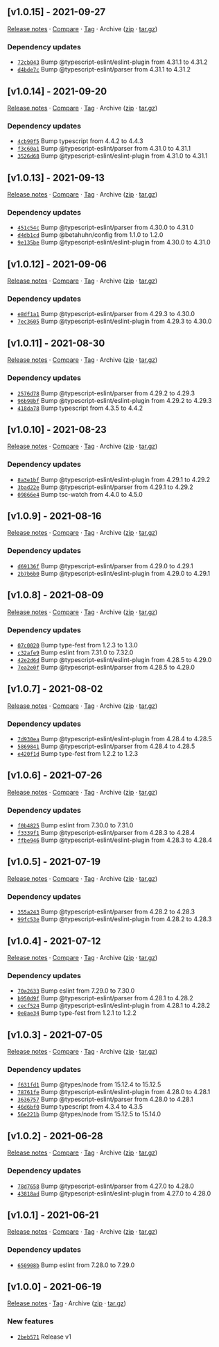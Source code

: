 ## [v1.0.15] - 2021-09-27

[Release notes](https://github.com/BetaHuhn/electron-window-controls/releases/tag/v1.0.15) · [Compare](https://github.com/BetaHuhn/electron-window-controls/compare/v1.0.14...v1.0.15) · [Tag](https://github.com/BetaHuhn/electron-window-controls/tree/v1.0.15) · Archive ([zip](https://github.com/BetaHuhn/electron-window-controls/archive/v1.0.15.zip) · [tar.gz](https://github.com/BetaHuhn/electron-window-controls/archive/v1.0.15.tar.gz))

### Dependency updates

- [`72cb043`](https://github.com/BetaHuhn/electron-window-controls/commit/72cb043)  Bump @typescript-eslint/eslint-plugin from 4.31.1 to 4.31.2
- [`d4bde7c`](https://github.com/BetaHuhn/electron-window-controls/commit/d4bde7c)  Bump @typescript-eslint/parser from 4.31.1 to 4.31.2

## [v1.0.14] - 2021-09-20

[Release notes](https://github.com/BetaHuhn/electron-window-controls/releases/tag/v1.0.14) · [Compare](https://github.com/BetaHuhn/electron-window-controls/compare/v1.0.13...v1.0.14) · [Tag](https://github.com/BetaHuhn/electron-window-controls/tree/v1.0.14) · Archive ([zip](https://github.com/BetaHuhn/electron-window-controls/archive/v1.0.14.zip) · [tar.gz](https://github.com/BetaHuhn/electron-window-controls/archive/v1.0.14.tar.gz))

### Dependency updates

- [`4cb90f5`](https://github.com/BetaHuhn/electron-window-controls/commit/4cb90f5)  Bump typescript from 4.4.2 to 4.4.3
- [`f3c60a1`](https://github.com/BetaHuhn/electron-window-controls/commit/f3c60a1)  Bump @typescript-eslint/parser from 4.31.0 to 4.31.1
- [`3526d68`](https://github.com/BetaHuhn/electron-window-controls/commit/3526d68)  Bump @typescript-eslint/eslint-plugin from 4.31.0 to 4.31.1

## [v1.0.13] - 2021-09-13

[Release notes](https://github.com/BetaHuhn/electron-window-controls/releases/tag/v1.0.13) · [Compare](https://github.com/BetaHuhn/electron-window-controls/compare/v1.0.12...v1.0.13) · [Tag](https://github.com/BetaHuhn/electron-window-controls/tree/v1.0.13) · Archive ([zip](https://github.com/BetaHuhn/electron-window-controls/archive/v1.0.13.zip) · [tar.gz](https://github.com/BetaHuhn/electron-window-controls/archive/v1.0.13.tar.gz))

### Dependency updates

- [`451c54c`](https://github.com/BetaHuhn/electron-window-controls/commit/451c54c)  Bump @typescript-eslint/parser from 4.30.0 to 4.31.0
- [`d4db1cd`](https://github.com/BetaHuhn/electron-window-controls/commit/d4db1cd)  Bump @betahuhn/config from 1.1.0 to 1.2.0
- [`9e135be`](https://github.com/BetaHuhn/electron-window-controls/commit/9e135be)  Bump @typescript-eslint/eslint-plugin from 4.30.0 to 4.31.0

## [v1.0.12] - 2021-09-06

[Release notes](https://github.com/BetaHuhn/electron-window-controls/releases/tag/v1.0.12) · [Compare](https://github.com/BetaHuhn/electron-window-controls/compare/v1.0.11...v1.0.12) · [Tag](https://github.com/BetaHuhn/electron-window-controls/tree/v1.0.12) · Archive ([zip](https://github.com/BetaHuhn/electron-window-controls/archive/v1.0.12.zip) · [tar.gz](https://github.com/BetaHuhn/electron-window-controls/archive/v1.0.12.tar.gz))

### Dependency updates

- [`e8df1a1`](https://github.com/BetaHuhn/electron-window-controls/commit/e8df1a1)  Bump @typescript-eslint/parser from 4.29.3 to 4.30.0
- [`7ec3605`](https://github.com/BetaHuhn/electron-window-controls/commit/7ec3605)  Bump @typescript-eslint/eslint-plugin from 4.29.3 to 4.30.0

## [v1.0.11] - 2021-08-30

[Release notes](https://github.com/BetaHuhn/electron-window-controls/releases/tag/v1.0.11) · [Compare](https://github.com/BetaHuhn/electron-window-controls/compare/v1.0.10...v1.0.11) · [Tag](https://github.com/BetaHuhn/electron-window-controls/tree/v1.0.11) · Archive ([zip](https://github.com/BetaHuhn/electron-window-controls/archive/v1.0.11.zip) · [tar.gz](https://github.com/BetaHuhn/electron-window-controls/archive/v1.0.11.tar.gz))

### Dependency updates

- [`2576d78`](https://github.com/BetaHuhn/electron-window-controls/commit/2576d78)  Bump @typescript-eslint/parser from 4.29.2 to 4.29.3
- [`96b98bf`](https://github.com/BetaHuhn/electron-window-controls/commit/96b98bf)  Bump @typescript-eslint/eslint-plugin from 4.29.2 to 4.29.3
- [`418da78`](https://github.com/BetaHuhn/electron-window-controls/commit/418da78)  Bump typescript from 4.3.5 to 4.4.2

## [v1.0.10] - 2021-08-23

[Release notes](https://github.com/BetaHuhn/electron-window-controls/releases/tag/v1.0.10) · [Compare](https://github.com/BetaHuhn/electron-window-controls/compare/v1.0.9...v1.0.10) · [Tag](https://github.com/BetaHuhn/electron-window-controls/tree/v1.0.10) · Archive ([zip](https://github.com/BetaHuhn/electron-window-controls/archive/v1.0.10.zip) · [tar.gz](https://github.com/BetaHuhn/electron-window-controls/archive/v1.0.10.tar.gz))

### Dependency updates

- [`8a3e1bf`](https://github.com/BetaHuhn/electron-window-controls/commit/8a3e1bf)  Bump @typescript-eslint/eslint-plugin from 4.29.1 to 4.29.2
- [`3bad22e`](https://github.com/BetaHuhn/electron-window-controls/commit/3bad22e)  Bump @typescript-eslint/parser from 4.29.1 to 4.29.2
- [`09866e4`](https://github.com/BetaHuhn/electron-window-controls/commit/09866e4)  Bump tsc-watch from 4.4.0 to 4.5.0

## [v1.0.9] - 2021-08-16

[Release notes](https://github.com/BetaHuhn/electron-window-controls/releases/tag/v1.0.9) · [Compare](https://github.com/BetaHuhn/electron-window-controls/compare/v1.0.8...v1.0.9) · [Tag](https://github.com/BetaHuhn/electron-window-controls/tree/v1.0.9) · Archive ([zip](https://github.com/BetaHuhn/electron-window-controls/archive/v1.0.9.zip) · [tar.gz](https://github.com/BetaHuhn/electron-window-controls/archive/v1.0.9.tar.gz))

### Dependency updates

- [`d69136f`](https://github.com/BetaHuhn/electron-window-controls/commit/d69136f)  Bump @typescript-eslint/parser from 4.29.0 to 4.29.1
- [`2b7b6b0`](https://github.com/BetaHuhn/electron-window-controls/commit/2b7b6b0)  Bump @typescript-eslint/eslint-plugin from 4.29.0 to 4.29.1

## [v1.0.8] - 2021-08-09

[Release notes](https://github.com/BetaHuhn/electron-window-controls/releases/tag/v1.0.8) · [Compare](https://github.com/BetaHuhn/electron-window-controls/compare/v1.0.7...v1.0.8) · [Tag](https://github.com/BetaHuhn/electron-window-controls/tree/v1.0.8) · Archive ([zip](https://github.com/BetaHuhn/electron-window-controls/archive/v1.0.8.zip) · [tar.gz](https://github.com/BetaHuhn/electron-window-controls/archive/v1.0.8.tar.gz))

### Dependency updates

- [`07c0020`](https://github.com/BetaHuhn/electron-window-controls/commit/07c0020)  Bump type-fest from 1.2.3 to 1.3.0
- [`c32afe9`](https://github.com/BetaHuhn/electron-window-controls/commit/c32afe9)  Bump eslint from 7.31.0 to 7.32.0
- [`42e2d6d`](https://github.com/BetaHuhn/electron-window-controls/commit/42e2d6d)  Bump @typescript-eslint/eslint-plugin from 4.28.5 to 4.29.0
- [`7ea2e0f`](https://github.com/BetaHuhn/electron-window-controls/commit/7ea2e0f)  Bump @typescript-eslint/parser from 4.28.5 to 4.29.0

## [v1.0.7] - 2021-08-02

[Release notes](https://github.com/BetaHuhn/electron-window-controls/releases/tag/v1.0.7) · [Compare](https://github.com/BetaHuhn/electron-window-controls/compare/v1.0.6...v1.0.7) · [Tag](https://github.com/BetaHuhn/electron-window-controls/tree/v1.0.7) · Archive ([zip](https://github.com/BetaHuhn/electron-window-controls/archive/v1.0.7.zip) · [tar.gz](https://github.com/BetaHuhn/electron-window-controls/archive/v1.0.7.tar.gz))

### Dependency updates

- [`7d930ea`](https://github.com/BetaHuhn/electron-window-controls/commit/7d930ea)  Bump @typescript-eslint/eslint-plugin from 4.28.4 to 4.28.5
- [`5869841`](https://github.com/BetaHuhn/electron-window-controls/commit/5869841)  Bump @typescript-eslint/parser from 4.28.4 to 4.28.5
- [`e420f1d`](https://github.com/BetaHuhn/electron-window-controls/commit/e420f1d)  Bump type-fest from 1.2.2 to 1.2.3

## [v1.0.6] - 2021-07-26

[Release notes](https://github.com/BetaHuhn/electron-window-controls/releases/tag/v1.0.6) · [Compare](https://github.com/BetaHuhn/electron-window-controls/compare/v1.0.5...v1.0.6) · [Tag](https://github.com/BetaHuhn/electron-window-controls/tree/v1.0.6) · Archive ([zip](https://github.com/BetaHuhn/electron-window-controls/archive/v1.0.6.zip) · [tar.gz](https://github.com/BetaHuhn/electron-window-controls/archive/v1.0.6.tar.gz))

### Dependency updates

- [`f0b4825`](https://github.com/BetaHuhn/electron-window-controls/commit/f0b4825)  Bump eslint from 7.30.0 to 7.31.0
- [`f3339f1`](https://github.com/BetaHuhn/electron-window-controls/commit/f3339f1)  Bump @typescript-eslint/parser from 4.28.3 to 4.28.4
- [`ffbe946`](https://github.com/BetaHuhn/electron-window-controls/commit/ffbe946)  Bump @typescript-eslint/eslint-plugin from 4.28.3 to 4.28.4

## [v1.0.5] - 2021-07-19

[Release notes](https://github.com/BetaHuhn/electron-window-controls/releases/tag/v1.0.5) · [Compare](https://github.com/BetaHuhn/electron-window-controls/compare/v1.0.4...v1.0.5) · [Tag](https://github.com/BetaHuhn/electron-window-controls/tree/v1.0.5) · Archive ([zip](https://github.com/BetaHuhn/electron-window-controls/archive/v1.0.5.zip) · [tar.gz](https://github.com/BetaHuhn/electron-window-controls/archive/v1.0.5.tar.gz))

### Dependency updates

- [`355a243`](https://github.com/BetaHuhn/electron-window-controls/commit/355a243)  Bump @typescript-eslint/parser from 4.28.2 to 4.28.3
- [`99fc53e`](https://github.com/BetaHuhn/electron-window-controls/commit/99fc53e)  Bump @typescript-eslint/eslint-plugin from 4.28.2 to 4.28.3

## [v1.0.4] - 2021-07-12

[Release notes](https://github.com/BetaHuhn/electron-window-controls/releases/tag/v1.0.4) · [Compare](https://github.com/BetaHuhn/electron-window-controls/compare/v1.0.3...v1.0.4) · [Tag](https://github.com/BetaHuhn/electron-window-controls/tree/v1.0.4) · Archive ([zip](https://github.com/BetaHuhn/electron-window-controls/archive/v1.0.4.zip) · [tar.gz](https://github.com/BetaHuhn/electron-window-controls/archive/v1.0.4.tar.gz))

### Dependency updates

- [`70a2633`](https://github.com/BetaHuhn/electron-window-controls/commit/70a2633)  Bump eslint from 7.29.0 to 7.30.0
- [`b950d9f`](https://github.com/BetaHuhn/electron-window-controls/commit/b950d9f)  Bump @typescript-eslint/parser from 4.28.1 to 4.28.2
- [`cecf524`](https://github.com/BetaHuhn/electron-window-controls/commit/cecf524)  Bump @typescript-eslint/eslint-plugin from 4.28.1 to 4.28.2
- [`0e8ae34`](https://github.com/BetaHuhn/electron-window-controls/commit/0e8ae34)  Bump type-fest from 1.2.1 to 1.2.2

## [v1.0.3] - 2021-07-05

[Release notes](https://github.com/BetaHuhn/electron-window-controls/releases/tag/v1.0.3) · [Compare](https://github.com/BetaHuhn/electron-window-controls/compare/v1.0.2...v1.0.3) · [Tag](https://github.com/BetaHuhn/electron-window-controls/tree/v1.0.3) · Archive ([zip](https://github.com/BetaHuhn/electron-window-controls/archive/v1.0.3.zip) · [tar.gz](https://github.com/BetaHuhn/electron-window-controls/archive/v1.0.3.tar.gz))

### Dependency updates

- [`f631fd1`](https://github.com/BetaHuhn/electron-window-controls/commit/f631fd1)  Bump @types/node from 15.12.4 to 15.12.5
- [`78761fe`](https://github.com/BetaHuhn/electron-window-controls/commit/78761fe)  Bump @typescript-eslint/eslint-plugin from 4.28.0 to 4.28.1
- [`3636757`](https://github.com/BetaHuhn/electron-window-controls/commit/3636757)  Bump @typescript-eslint/parser from 4.28.0 to 4.28.1
- [`46d6bf0`](https://github.com/BetaHuhn/electron-window-controls/commit/46d6bf0)  Bump typescript from 4.3.4 to 4.3.5
- [`56e221b`](https://github.com/BetaHuhn/electron-window-controls/commit/56e221b)  Bump @types/node from 15.12.5 to 15.14.0

## [v1.0.2] - 2021-06-28

[Release notes](https://github.com/BetaHuhn/electron-window-controls/releases/tag/v1.0.2) · [Compare](https://github.com/BetaHuhn/electron-window-controls/compare/v1.0.1...v1.0.2) · [Tag](https://github.com/BetaHuhn/electron-window-controls/tree/v1.0.2) · Archive ([zip](https://github.com/BetaHuhn/electron-window-controls/archive/v1.0.2.zip) · [tar.gz](https://github.com/BetaHuhn/electron-window-controls/archive/v1.0.2.tar.gz))

### Dependency updates

- [`78d7658`](https://github.com/BetaHuhn/electron-window-controls/commit/78d7658)  Bump @typescript-eslint/parser from 4.27.0 to 4.28.0
- [`43818ad`](https://github.com/BetaHuhn/electron-window-controls/commit/43818ad)  Bump @typescript-eslint/eslint-plugin from 4.27.0 to 4.28.0

## [v1.0.1] - 2021-06-21

[Release notes](https://github.com/BetaHuhn/electron-window-controls/releases/tag/v1.0.1) · [Compare](https://github.com/BetaHuhn/electron-window-controls/compare/v1.0.0...v1.0.1) · [Tag](https://github.com/BetaHuhn/electron-window-controls/tree/v1.0.1) · Archive ([zip](https://github.com/BetaHuhn/electron-window-controls/archive/v1.0.1.zip) · [tar.gz](https://github.com/BetaHuhn/electron-window-controls/archive/v1.0.1.tar.gz))

### Dependency updates

- [`650908b`](https://github.com/BetaHuhn/electron-window-controls/commit/650908b)  Bump eslint from 7.28.0 to 7.29.0

## [v1.0.0] - 2021-06-19

[Release notes](https://github.com/BetaHuhn/electron-window-controls/releases/tag/v1.0.0) · [Tag](https://github.com/BetaHuhn/electron-window-controls/tree/v1.0.0) · Archive ([zip](https://github.com/BetaHuhn/electron-window-controls/archive/v1.0.0.zip) · [tar.gz](https://github.com/BetaHuhn/electron-window-controls/archive/v1.0.0.tar.gz))

### New features

- [`2beb571`](https://github.com/BetaHuhn/electron-window-controls/commit/2beb571)  Release v1
